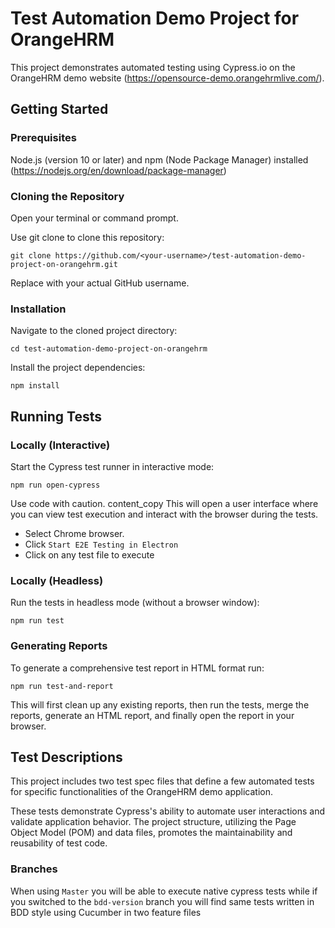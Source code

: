 # Test Automation Demo Project for OrangeHRM

This project demonstrates automated testing using Cypress.io on the OrangeHRM demo website (https://opensource-demo.orangehrmlive.com/).

## Getting Started
### Prerequisites
Node.js (version 10 or later) and npm (Node Package Manager) installed (https://nodejs.org/en/download/package-manager)

### Cloning the Repository
Open your terminal or command prompt.

Use git clone to clone this repository:

```
git clone https://github.com/<your-username>/test-automation-demo-project-on-orangehrm.git
``` 


Replace <your-username> with your actual GitHub username.

### Installation
Navigate to the cloned project directory:

```
cd test-automation-demo-project-on-orangehrm
```

Install the project dependencies:

```
npm install
```


## Running Tests
### Locally (Interactive)

Start the Cypress test runner in interactive mode:
```
npm run open-cypress
```
Use code with caution.
content_copy
This will open a user interface where you can view test execution and interact with the browser during the tests.
- Select Chrome browser.
- Click `Start E2E Testing in Electron`
- Click on any test file to execute

### Locally (Headless)

Run the tests in headless mode (without a browser window):

```
npm run test
```

### Generating Reports

To generate a comprehensive test report in HTML format run:

```
npm run test-and-report
```

This will first clean up any existing reports, then run the tests, merge the reports, generate an HTML report, and finally open the report in your browser.

## Test Descriptions
This project includes two test spec files that define a few automated tests for specific functionalities of the OrangeHRM demo application.

These tests demonstrate Cypress's ability to automate user interactions and validate application behavior. The project structure, utilizing the Page Object Model (POM) and data files, promotes the maintainability and reusability of test code.

### Branches
When using `Master` you will be able to execute native cypress tests while if you switched to the `bdd-version` branch you will find same tests written in BDD style using Cucumber in two feature files

